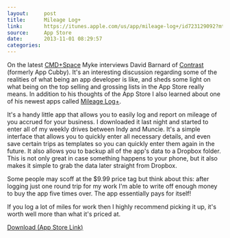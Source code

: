 ```yaml
---
layout:     post
title:      Mileage Log+
link:       https://itunes.apple.com/us/app/mileage-log+/id723129092?mt=8&uo=4&at=11lo9c&ct=blogPost
source:     App Store
date:       2013-11-01 08:29:57
categories:
---
```


On the latest [CMD+Space][podcastLink] Myke interviews David Barnard of [Contrast][contrastLink] (formerly App Cubby). It's an interesting discussion regarding some of the realities of what being an app developer is like, and sheds some light on what being on the top selling and grossing lists in the App Store really means. In addition to his thoughts of the App Store I also learned about one of his newest apps called [Mileage Log+][productLink].

It's a handy little app that allows you to easily log and report on mileage of you accrued for your business. I downloaded it last night and started to enter all of my weekly drives between Indy and Muncie. It's a simple interface that allows you to quickly enter all necessary details, and even save certain trips as templates so you can quickly enter them again in the future. It also allows you to backup all of the app's data to a Dropbox folder. This is not only great in case something happens to your phone, but it also makes it simple to grab the data later straight from Dropbox.

Some people may scoff at the $9.99 price tag but think about this: after logging just one round trip for my work I'm able to write off enough money to buy the app five times over. The app essentially pays for itself!

If you log a lot of miles for work then I highly recommend picking it up, it's worth well more than what it's priced at.

[Download (App Store Link)][appLink]

[contrastLink]: http://contrast.co/
[productLink]: http://contrast.co/mileage-log/
[podcastLink]: http://5by5.tv/cmdspace/68
[appLink]: https://itunes.apple.com/us/app/mileage-log+/id723129092?mt=8&uo=4&at=11lo9c&ct=blogPost